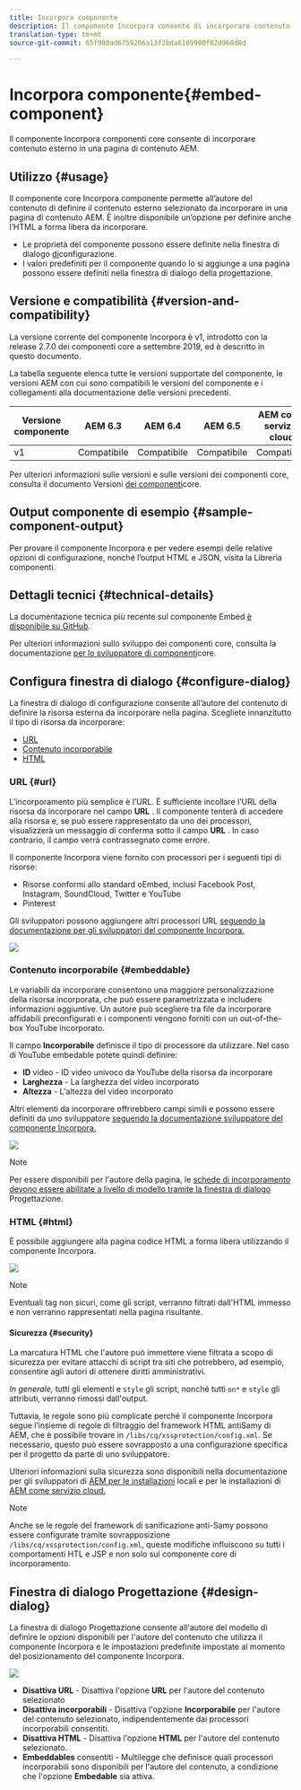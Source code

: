 ```yaml
---
title: Incorpora componente
description: Il componente Incorpora consente di incorporare contenuto esterno in una pagina di contenuto AEM.
translation-type: tm+mt
source-git-commit: 65f900ad6759206a13f2bda6169900f62d968d8d

---
```



# Incorpora componente{#embed-component}

Il componente Incorpora componenti core consente di incorporare contenuto esterno in una pagina di contenuto AEM.

## Utilizzo {#usage}

Il componente core Incorpora componente permette all’autore del contenuto di definire il contenuto esterno selezionato da incorporare in una pagina di contenuto AEM. È inoltre disponibile un’opzione per definire anche l’HTML a forma libera da incorporare.

* Le proprietà del componente possono essere definite nella finestra di dialogo [di](#configure-dialog)configurazione.
* I valori predefiniti per il componente quando lo si aggiunge a una pagina possono essere definiti nella finestra di dialogo [](#design-dialog)della progettazione.

## Versione e compatibilità {#version-and-compatibility}

La versione corrente del componente Incorpora è v1, introdotto con la release 2.7.0 dei componenti core a settembre 2019, ed è descritto in questo documento.

La tabella seguente elenca tutte le versioni supportate del componente, le versioni AEM con cui sono compatibili le versioni del componente e i collegamenti alla documentazione delle versioni precedenti.

| Versione componente | AEM 6.3 | AEM 6.4 | AEM 6.5 | AEM come servizio cloud |
|--- |--- |--- |---|---|
| v1 | Compatibile | Compatibile | Compatibile | Compatibile |

Per ulteriori informazioni sulle versioni e sulle versioni dei componenti core, consulta il documento Versioni [dei componenti](versions.md)core.

## Output componente di esempio {#sample-component-output}

Per provare il componente Incorpora e per vedere esempi delle relative opzioni di configurazione, nonché l’output HTML e JSON, visita la Libreria [](https://adobe.com/go/aem_cmp_library_embed)componenti.

## Dettagli tecnici {#technical-details}

La documentazione tecnica più recente sul componente Embed [è disponibile su GitHub](https://adobe.com/go/aem_cmp_tech_embed_v1).

Per ulteriori informazioni sullo sviluppo dei componenti core, consulta la documentazione [per lo sviluppatore di componenti](developing.md)core.

## Configura finestra di dialogo {#configure-dialog}

La finestra di dialogo di configurazione consente all’autore del contenuto di definire la risorsa esterna da incorporare nella pagina. Scegliete innanzitutto il tipo di risorsa da incorporare:

* [URL](#url)
* [Contenuto incorporabile](#embeddable)
* [HTML](#html)

### URL {#url}

L’incorporamento più semplice è l’URL. È sufficiente incollare l’URL della risorsa da incorporare nel campo **URL** . Il componente tenterà di accedere alla risorsa e, se può essere rappresentato da uno dei processori, visualizzerà un messaggio di conferma sotto il campo **URL** . In caso contrario, il campo verrà contrassegnato come errore.

Il componente Incorpora viene fornito con processori per i seguenti tipi di risorse:

* Risorse conformi allo standard [](https://oembed.com/) oEmbed, inclusi Facebook Post, Instagram, SoundCloud, Twitter e YouTube
* Pinterest

Gli sviluppatori possono aggiungere altri processori URL [seguendo la documentazione per gli sviluppatori del componente Incorpora.](https://github.com/adobe/aem-core-wcm-components/tree/master/content/src/content/jcr_root/apps/core/wcm/components/embed/v1/embed#extending-the-embed-component)

![](assets/screen-shot-2019-09-25-10.08.29.png)

### Contenuto incorporabile {#embeddable}

Le variabili da incorporare consentono una maggiore personalizzazione della risorsa incorporata, che può essere parametrizzata e includere informazioni aggiuntive. Un autore può scegliere tra file da incorporare affidabili preconfigurati e i componenti vengono forniti con un out-of-the-box YouTube incorporato.

Il campo **Incorporabile** definisce il tipo di processore da utilizzare. Nel caso di YouTube embedable potete quindi definire:

* **ID** video - ID video univoco da YouTube della risorsa da incorporare
* **Larghezza** - La larghezza del video incorporato
* **Altezza** - L&#39;altezza del video incorporato

Altri elementi da incorporare offrirebbero campi simili e possono essere definiti da uno sviluppatore [seguendo la documentazione sviluppatore del componente Incorpora.](https://github.com/adobe/aem-core-wcm-components/tree/master/content/src/content/jcr_root/apps/core/wcm/components/embed/v1/embed#extending-the-embed-component)

![](assets/screen-shot-2019-09-25-10.15.00.png)

>[!NOTE]
>Per essere disponibili per l&#39;autore della pagina, le [schede di incorporamento devono essere abilitate a livello di modello tramite la finestra di dialogo](#design-dialog) Progettazione.

### HTML {#html}

È possibile aggiungere alla pagina codice HTML a forma libera utilizzando il componente Incorpora.

![](assets/screen-shot-2019-09-25-10.20.00.png)

>[!NOTE]
>Eventuali tag non sicuri, come gli script, verranno filtrati dall&#39;HTML immesso e non verranno rappresentati nella pagina risultante.

#### Sicurezza {#security}

La marcatura HTML che l&#39;autore può immettere viene filtrata a scopo di sicurezza per evitare attacchi di script tra siti che potrebbero, ad esempio, consentire agli autori di ottenere diritti amministrativi.

*In generale,* tutti gli elementi e `style` gli script, nonché tutti `on*` e `style` gli attributi, verranno rimossi dall&#39;output.

Tuttavia, le regole sono più complicate perché il componente Incorpora segue l’insieme di regole di filtraggio del framework HTML antiSamy di AEM, che è possibile trovare in `/libs/cq/xssprotection/config.xml`. Se necessario, questo può essere sovrapposto a una configurazione specifica per il progetto da parte di uno sviluppatore.

Ulteriori informazioni sulla sicurezza sono disponibili nella documentazione per gli sviluppatori di [AEM per le installazioni](https://docs.adobe.com/content/help/en/experience-manager-65/developing/introduction/security.html) locali e per le installazioni di [AEM come servizio cloud.](https://docs.adobe.com/content/help/en/experience-manager-cloud-service/security/home.html)

>[!NOTE]
>Anche se le regole del framework di sanificazione anti-Samy possono essere configurate tramite sovrapposizione `/libs/cq/xssprotection/config.xml`, queste modifiche influiscono su tutti i comportamenti HTL e JSP e non solo sul componente core di incorporamento.

## Finestra di dialogo Progettazione {#design-dialog}

La finestra di dialogo Progettazione consente all&#39;autore del modello di definire le opzioni disponibili per l&#39;autore del contenuto che utilizza il componente Incorpora e le impostazioni predefinite impostate al momento del posizionamento del componente Incorpora.

![](assets/screen-shot-2019-09-25-10.25.28.png)

* **Disattiva URL** - Disattiva l&#39;opzione **URL** per l&#39;autore del contenuto selezionato
* **Disattiva incorporabili** - Disattiva l&#39;opzione **Incorporabile** per l&#39;autore del contenuto selezionato, indipendentemente dai processori incorporabili consentiti.
* **Disattiva HTML** - Disattiva l&#39;opzione **HTML** per l&#39;autore del contenuto selezionato.
* **Embeddables** consentiti - Multilegge che definisce quali processori incorporabili sono disponibili per l&#39;autore del contenuto, a condizione che l&#39;opzione **Embedable** sia attiva.
